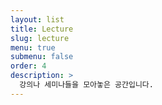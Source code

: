 ```yaml
---
layout: list
title: Lecture
slug: lecture
menu: true
submenu: false
order: 4
description: >
  강의나 세미나들을 모아놓은 공간입니다.
---
```


